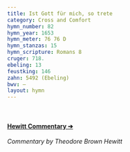 ```yaml
---
title: Ist Gott für mich, so trete
category: Cross and Comfort
hymn_number: 82
hymn_year: 1653
hymn_meter: 76 76 D
hymn_stanzas: 15
hymn_scripture: Romans 8
cruger: 718.
ebeling: 13
feustking: 146
zahn: 5492 (Ebeling)
bwv: —
layout: hymn
---
```

<br>

#### [Hewitt Commentary ➔](/hymns/082/hewitt)

*Commentary by Theodore Brown Hewitt*